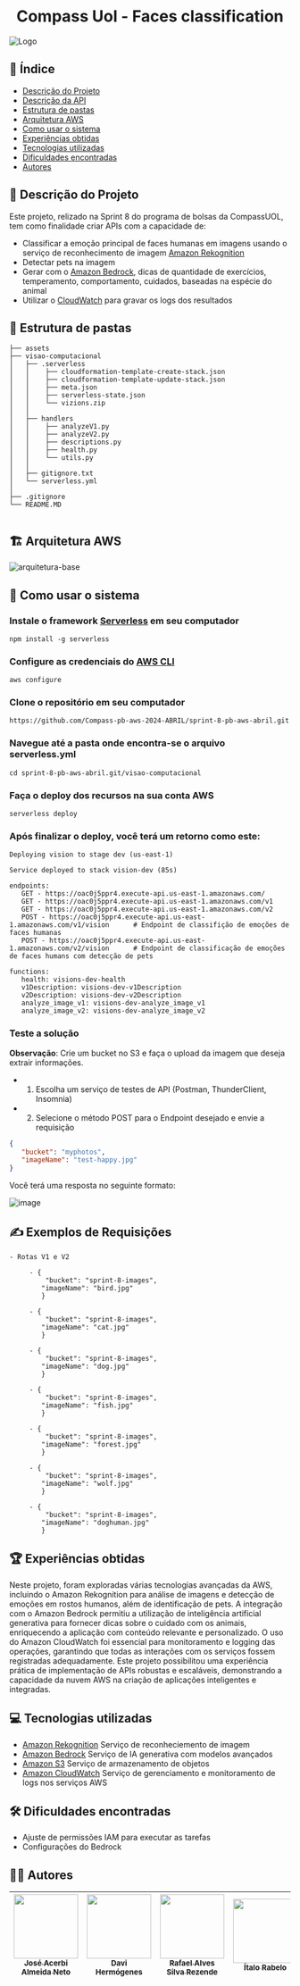 <h1 align="center">Compass Uol - Faces classification</h1>

![Logo](https://s3.sa-east-1.amazonaws.com/remotar-assets-prod/company-profile-covers/cl7god9gt00lx04wg4p2a93zt.jpg)


## 📌 Índice
- [Descrição do Projeto](#-Descrição-do-Projeto)
- [Descrição da API](#-Descrição-da-API)
- [Estrutura de pastas](#-Estrutura-de-pastas)
- [Arquitetura AWS](#️-arquitetura-aws)
- [Como usar o sistema](#-como-usar-o-sistema)
- [Experiências obtidas](#-experiências-obtidas)
- [Tecnologias utilizadas](#-tecnologias-utilizadas)
- [Dificuldades encontradas](#️-dificuldades-encontradas)
- [Autores](#-autores)


## 📖 Descrição do Projeto
Este projeto, relizado na Sprint 8 do programa de bolsas da CompassUOL, tem como finalidade criar APIs com a capacidade de:
- Classificar a emoção principal de faces humanas em imagens usando o serviço de reconhecimento de imagem [Amazon Rekognition](https://aws.amazon.com/pt/rekognition/)
- Detectar pets na imagem
- Gerar com o [Amazon Bedrock](https://docs.aws.amazon.com/bedrock/?icmpid=docs_homepage_ml), dicas de quantidade de exercícios, temperamento, comportamento, cuidados, baseadas na espécie do animal
- Utilizar o [CloudWatch](https://docs.aws.amazon.com/pt_br/AmazonCloudWatch/latest/monitoring/cloudwatch_architecture.html) para gravar os logs dos resultados

## 📂 Estrutura de pastas
```
├── assets
├── visao-computacional
│   ├── .serverless
│   │    ├── cloudformation-template-create-stack.json
│   │    ├── cloudformation-template-update-stack.json
│   │    ├── meta.json
│   │    ├── serverless-state.json
│   │    └── vizions.zip
│   │
│   ├── handlers
│   │    ├── analyzeV1.py
│   │    ├── analyzeV2.py
│   │    ├── descriptions.py
│   │    ├── health.py
│   │    └── utils.py
│   │         
│   ├── gitignore.txt
│   └── serverless.yml     
│                   
├── .gitignore                      
└── README.MD                        
                                           
```


## 🏗️ Arquitetura AWS
![arquitetura-base](./assets/arquitetura-base.jpg)  



## 🚀 Como usar o sistema
### Instale o framework [Serverless](https://www.serverless.com/#How-It-works) em seu computador
```
npm install -g serverless
```
### Configure as credenciais do [AWS CLI](https://docs.aws.amazon.com/cli/latest/userguide/getting-started-install.html)
```
aws configure
```
### Clone o repositório em seu computador
```
https://github.com/Compass-pb-aws-2024-ABRIL/sprint-8-pb-aws-abril.git
```
### Navegue até a pasta onde encontra-se o arquivo serverless.yml
```
cd sprint-8-pb-aws-abril.git/visao-computacional
```
### Faça o deploy dos recursos na sua conta AWS
```
serverless deploy
```
### Após finalizar o deploy, você terá um retorno como este:
```
Deploying vision to stage dev (us-east-1) 
  
Service deployed to stack vision-dev (85s) 
  
endpoints:
   GET - https://oac0j5ppr4.execute-api.us-east-1.amazonaws.com/
   GET - https://oac0j5ppr4.execute-api.us-east-1.amazonaws.com/v1
   GET - https://oac0j5ppr4.execute-api.us-east-1.amazonaws.com/v2
   POST - https://oac0j5ppr4.execute-api.us-east-1.amazonaws.com/v1/vision      # Endpoint de classifição de emoções de faces humanas
   POST - https://oac0j5ppr4.execute-api.us-east-1.amazonaws.com/v2/vision      # Endpoint de classificação de emoções de faces humans com detecção de pets
   
functions: 
   health: visions-dev-health 
   v1Description: visions-dev-v1Description 
   v2Description: visions-dev-v2Description
   analyze_image_v1: visions-dev-analyze_image_v1
   analyze_image_v2: visions-dev-analyze_image_v2 
```
### Teste a solução
**Observação**: Crie um bucket no S3 e faça o upload da imagem que deseja extrair informações.
- 1. Escolha um serviço de testes de API (Postman, ThunderClient, Insomnia)
- 2. Selecione o método POST para o Endpoint desejado e envie a requisição
```json 
{ 
   "bucket": "myphotos", 
   "imageName": "test-happy.jpg" 
} 
``` 

Você terá uma resposta no seguinte formato:

![image](https://github.com/user-attachments/assets/1c19fb52-6f88-46ca-9a70-6a750bab1214)



## ✍️ Exemplos de Requisições

    - Rotas V1 e V2
    
         - {
             "bucket": "sprint-8-images",
            "imageName": "bird.jpg"
            }

         - {
             "bucket": "sprint-8-images",
            "imageName": "cat.jpg"
            }

         - {
             "bucket": "sprint-8-images",
            "imageName": "dog.jpg"
            }

         - {
             "bucket": "sprint-8-images",
            "imageName": "fish.jpg"
            }

         - {
             "bucket": "sprint-8-images",
            "imageName": "forest.jpg"
            }

         - {
             "bucket": "sprint-8-images",
            "imageName": "wolf.jpg"
            }

         - {
             "bucket": "sprint-8-images",
            "imageName": "doghuman.jpg"
            }

## 🏆 Experiências obtidas
Neste projeto, foram exploradas várias tecnologias avançadas da AWS, incluindo o Amazon Rekognition para análise de imagens e detecção de emoções em rostos humanos, além de identificação de pets. A integração com o Amazon Bedrock permitiu a utilização de inteligência artificial generativa para fornecer dicas sobre o cuidado com os animais, enriquecendo a aplicação com conteúdo relevante e personalizado. O uso do Amazon CloudWatch foi essencial para monitoramento e logging das operações, garantindo que todas as interações com os serviços fossem registradas adequadamente. Este projeto possibilitou uma experiência prática de implementação de APIs robustas e escaláveis, demonstrando a capacidade da nuvem AWS na criação de aplicações inteligentes e integradas.

## 💻 Tecnologias utilizadas
- [Amazon Rekognition](https://aws.amazon.com/pt/rekognition/) Serviço de reconheciemento de imagem
- [Amazon Bedrock](https://docs.aws.amazon.com/bedrock/?icmpid=docs_homepage_ml) Serviço de IA generativa com modelos avançados
- [Amazon S3](https://aws.amazon.com/pt/s3/) Serviço de armazenamento de objetos
- [Amazon CloudWatch](https://docs.aws.amazon.com/pt_br/AmazonCloudWatch/latest/monitoring/cloudwatch_architecture.html) Serviço de gerenciamento e monitoramento de logs nos serviços AWS

## 🛠️ Dificuldades encontradas
- Ajuste de permissões IAM para executar as tarefas
- Configurações do Bedrock

## ✍🏻 Autores
| [<img loading="lazy" src="https://avatars.githubusercontent.com/u/120669342?v=4" width=115><br><sub>José Acerbi Almeida Neto</sub>](https://github.com/JoseJaan) | [<img loading="lazy" src="https://avatars.githubusercontent.com/u/81874524?v=4" width=115><br><sub>Davi Hermógenes</sub>](https://github.com/DaviSiq) | [<img loading="lazy" src="https://avatars.githubusercontent.com/u/137515142?v=4" width=115><br><sub>Rafael Alves Silva Rezende</sub>](https://github.com/rafa-rez) | [<img loading="lazy" src="https://avatars.githubusercontent.com/u/107402049?v=4" width=115><br><sub>Ítalo Rabelo</sub>](https://github.com/italo-rabelo)
| :---: | :---: | :---: | :---: |
